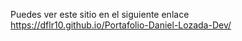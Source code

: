 Puedes ver este sitio en el siguiente enlace https://dflr10.github.io/Portafolio-Daniel-Lozada-Dev/
